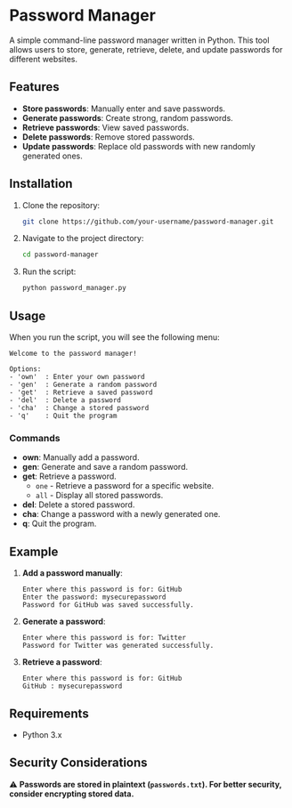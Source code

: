 # Password Manager

A simple command-line password manager written in Python. This tool allows users to store, generate, retrieve, delete, and update passwords for different websites.

## Features

- **Store passwords**: Manually enter and save passwords.
- **Generate passwords**: Create strong, random passwords.
- **Retrieve passwords**: View saved passwords.
- **Delete passwords**: Remove stored passwords.
- **Update passwords**: Replace old passwords with new randomly generated ones.

## Installation

1. Clone the repository:
   ```sh
   git clone https://github.com/your-username/password-manager.git
   ```
2. Navigate to the project directory:
   ```sh
   cd password-manager
   ```
3. Run the script:
   ```sh
   python password_manager.py
   ```

## Usage

When you run the script, you will see the following menu:

```
Welcome to the password manager!

Options:
- 'own'  : Enter your own password
- 'gen'  : Generate a random password
- 'get'  : Retrieve a saved password
- 'del'  : Delete a password
- 'cha'  : Change a stored password
- 'q'    : Quit the program
```

### Commands

- **own**: Manually add a password.
- **gen**: Generate and save a random password.
- **get**: Retrieve a password.
  - `one` - Retrieve a password for a specific website.
  - `all` - Display all stored passwords.
- **del**: Delete a stored password.
- **cha**: Change a password with a newly generated one.
- **q**: Quit the program.

## Example

1. **Add a password manually**:
   ```
   Enter where this password is for: GitHub
   Enter the password: mysecurepassword
   Password for GitHub was saved successfully.
   ```

2. **Generate a password**:
   ```
   Enter where this password is for: Twitter
   Password for Twitter was generated successfully.
   ```

3. **Retrieve a password**:
   ```
   Enter where this password is for: GitHub
   GitHub : mysecurepassword
   ```

## Requirements

- Python 3.x

## Security Considerations

⚠️ **Passwords are stored in plaintext (`passwords.txt`). For better security, consider encrypting stored data.**

